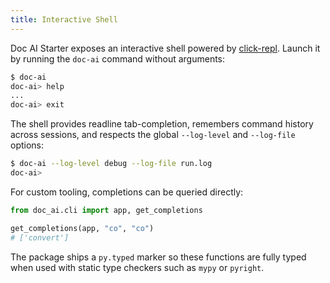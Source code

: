 ```yaml
---
title: Interactive Shell
---
```


Doc AI Starter exposes an interactive shell powered by
[click-repl](https://github.com/click-contrib/click-repl). Launch it by running
the `doc-ai` command without arguments:

```bash
$ doc-ai
doc-ai> help
...
doc-ai> exit
```

The shell provides readline tab-completion, remembers command history across
sessions, and respects the global `--log-level` and `--log-file` options:

```bash
$ doc-ai --log-level debug --log-file run.log
doc-ai>
```

For custom tooling, completions can be queried directly:

```python
from doc_ai.cli import app, get_completions

get_completions(app, "co", "co")
# ['convert']
```

The package ships a `py.typed` marker so these functions are fully typed when
used with static type checkers such as `mypy` or `pyright`.
